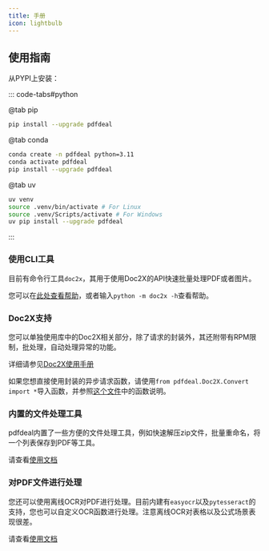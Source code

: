 ```yaml
---
title: 手册
icon: lightbulb
---
```


## 使用指南

从PYPI上安装：

::: code-tabs#python

@tab pip

```bash
pip install --upgrade pdfdeal
```

@tab conda

```zsh
conda create -n pdfdeal python=3.11
conda activate pdfdeal
pip install --upgrade pdfdeal
```

@tab uv

```zsh
uv venv
source .venv/bin/activate # For Linux
source .venv/Scripts/activate # For Windows
uv pip install --upgrade pdfdeal
```

:::

### 使用CLI工具

目前有命令行工具`doc2x`，其用于使用Doc2X的API快速批量处理PDF或者图片。

您可以在[此处查看帮助](CLI/README.md)，或者输入`python -m doc2x -h`查看帮助。

### Doc2X支持

您可以单独使用库中的Doc2X相关部分，除了请求的封装外，其还附带有RPM限制，批处理，自动处理异常的功能。

详细请参见[Doc2X使用手册](Doc2X/README.md)

如果您想直接使用封装的异步请求函数，请使用`from pdfdeal.Doc2X.Convert import *`导入函数，并参照[这个文件](https://github.com/Menghuan1918/pdfdeal/blob/main/src/pdfdeal/Doc2X/Convert.py)中的函数说明。

### 内置的文件处理工具

pdfdeal内置了一些方便的文件处理工具，例如快速解压zip文件，批量重命名，将一个列表保存到PDF等工具。

请查看[使用文档](Tools.md)

### 对PDF文件进行处理

您还可以使用离线OCR对PDF进行处理。目前内建有`easyocr`以及`pytesseract`的支持，您也可以自定义OCR函数进行处理。注意离线OCR对表格以及公式场景表现很差。

请查看[使用文档](pdfdeal/README.md)